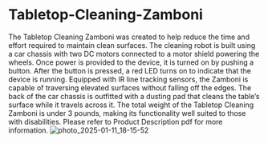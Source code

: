 # Tabletop-Cleaning-Zamboni
The Tabletop Cleaning Zamboni was created to help reduce the time and effort required to maintain clean surfaces. The cleaning robot is built using a car chassis with two DC motors connected to a motor shield powering the wheels. Once power is provided to the device, it is turned on by pushing a button. After the button is pressed, a red LED turns on to indicate that the device is running. Equipped with IR line tracking sensors, the Zamboni is capable of traversing elevated surfaces without falling off the edges. The back of the car chassis is outfitted with a dusting pad that cleans the table’s surface while it travels across it. The total weight of the Tabletop Cleaning Zamboni is under 3 pounds, making its functionality well suited to those with disabilities. Please refer to Product Description pdf for more information.
![photo_2025-01-11_18-15-52](https://github.com/user-attachments/assets/e1eb1f85-1fc6-48ed-b0b7-2249233419e3)
